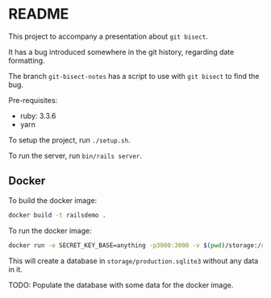 # README

This project to accompany a presentation about `git bisect`.

It has a bug introduced somewhere in the git history, regarding date formatting.

The branch `git-bisect-notes` has a script to use with `git bisect` to find the bug.

Pre-requisites:
* ruby: 3.3.6
* yarn

To setup the project, run `./setup.sh`.

To run the server, run `bin/rails server`.

## Docker
To build the docker image:
```bash
docker build -t railsdemo .
```

To run the docker image:

```bash
docker run -e SECRET_KEY_BASE=anything -p3000:3000 -v $(pwd)/storage:/rails/storage railsdemo
```

This will create a database in `storage/production.sqlite3` without any data in it.

TODO: Populate the database with some data for the docker image.

